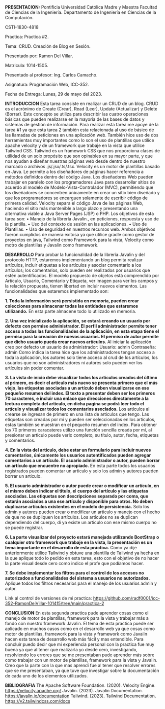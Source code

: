 **PRESENTACION:**
Pontificia Universidad Católica Madre y Maestra 
Facultad de Ciencias de la Ingeniería. 
Departamento de Ingeniería en Ciencias de la Computación. 

CSTI-1830-4818
 
Practica:
Practica #2.

Tema: 
CRUD. Creación de Blog en Sesión.
 
Presentado por: 
Ramon Del Villar.

Matricula: 
1014-1505. 
 
Presentado al profesor: 
Ing. Carlos Camacho. 

Asignatura: 
Programación Web, 
ICC-352.

Fecha de Entrega: 
Lunes, 29 de mayo del 2023. 


**INTRODUCCION**
Esta tarea consiste en realizar un CRUD de un blog. CRUD es el acrónimo de Create (Crear), Read (Leer), Update (Actualizar) y Delete (Borrar). Este concepto se utiliza para describir las cuatro operaciones básicas que pueden realizarse en la mayoría de las bases de datos y sistemas de gestión de información.
Para realizar esta tarea me apoye de la tarea #1 ya que esta tarea 2 también esta relacionada al uso de básico de las llamadas de peticiones en una aplicación web.
También hice uso de dos herramientas muy importantes como lo son el uso de plantillas que utilice apache velocity y de un framework que trabaje en la vista que utilice Tailwind CSS.
Tailwind es un framework CSS que nos proporciona clases de utilidad de un solo propósito que son opinables en su mayor parte, y que nos ayudan a diseñar nuestras páginas web desde dentro de nuestro marcado o archivos .js/.jsx/.ts/.tsx.
Velocity es un motor de plantillas basado en Java. Le permite a los diseñadores de páginas hacer referencia a métodos definidos dentro del código Java. Los diseñadores Web pueden trabajar en paralelo con los programadores Java para desarrollar sitios de acuerdo al modelo de Modelo-Vista-Controlador (MVC), permitiendo que los diseñadores se concentren únicamente en crear un sitio bien diseñado y que los programadores se encarguen solamente de escribir código de primera calidad. Velocity separa el código Java de las páginas Web, haciendo el sitio más mantenible a largo plazo y presentando una alternativa viable a Java Server Pages (JSP) o PHP.
Los objetivos de esta tarea son:
•	Manejo de la librería Javalin., en peticiones, respuesta y uso de la plantilla.
•	Uso del contexto de sesión en las aplicaciones.
•	Uso de Plantillas.
•	Uso de seguridad en nuestros recursos web.
Ambos objetivos fueron cumplidos de manera exitosa ya que utilice gradle como gestor de proyectos en java, Tailwind como Framework para la vista, Velocity como motro de plantillas y Javalin como framework.

**DESARROLLO**
Para probar la funcionalidad de la librería Javalin y del protocolo HTTP, estaremos implementando un blog permita realizar artículos, incluir etiquetas a los artículos y asociar comentario a los artículos; los comentarios, solo pueden ser realizados por usuarios que estén autentificados. El modelo propuesto de objetos está comprendido por Artículo, Usuario, Comentario y Etiqueta, ver imagen para ver los campos y la relación propuesta, tienen libertad en incluir nuevos elementos.
Las funcionalidades que estaremos implementado son:

**1. Toda la información será persistida en memoria, pueden crear colecciones para almacenar todas las entidades que estaremos utilizando.** En esta parte almacene todo lo utilizado en memoria.

**2. Una vez inicializado la aplicación, se estará creando un usuario por defecto con permiso administrador. El perfil administrador permite tener acceso a todas las funcionalidades de la aplicación, en esta etapa tiene el permiso para la creación de nuevos usuarios. El permiso de autor permite que dicho usuario pueda crear nuevos artículos.**
Al iniciar la aplicación creo por defecto un usuario de administrador:
Usuario: admin
Contraseña: admin
Como indica la tarea hice que los administradores tengan acceso a toda la aplicación, los autores solo tiene acceso al crud de los artículos, los usuarios que no son administradores ni autores solo pueden ver los artículos sin poder comentar.

**3. La vista de inicio debe visualizar todos los artículos creados del último al primero, es decir el artículo más nuevo se presenta primero que el más viejo, las etiquetas asociadas a un artículo deben visualizarse en ese pequeño resumen del index. El texto a presentar deben ser los primeros 70 caracteres, e incluir una enlace que direcciones directamente a la lectura completa del artículo, en dicha pagina se podrá leer todo el artículo y visualizar todos los comentarios asociados.** Los artículos al crearse se ingresan de primero en una lista de artículos que tengo. Las etiquetas son creadas por mi y pueden ser seleccionadas en los artículos, estas también se muestran en el pequeño resumen del index. Para obtener los 70 primeros caracateres utilizo una función sencilla creada por mí, al presionar un articulo puede verlo completo, su título, autor, fecha, etiquetas y comentarios.

**4. En la vista del artículo, debe estar un formulario para incluir nuevos comentarios, únicamente los usuarios autentificados pueden agregar comentarios a un artículo. El usuario administrador o autor, pueden borrar un artículo que encuentre no apropiado.** En esta parte todos los usuarios registrados pueden comentar un articulo y solo los admin y autores pueden borrar un articulo.

**5. El usuario administrador o autor puede crear o modificar un artículo, en el mismo deben indicar el titulo, el cuerpo del artículo y las etiquetas asociadas. Las etiquetas son descripciones separado por coma, que estarán asociados a una ese artículo y disponible para otros. No deben duplicarse artículos existentes en el modelo de persistencia.** Solo los admin y autores pueden crear o modificar un articulo y manejo con el hecho de que no se dupliquen los artículos. Los artículos no se duplican dependiendo del cuerpo, di ya existe un articulo con ese mismo cuerpo no se puede registrar.

**6. La parte visualizar del proyecto estará manejada utilizando BootStrap o cualquier otro framework que trabaje en la vista, la presentación es un tema importante en el desarrollo de esta práctica.** Como ya dije anteriormente utilice Tailwind y obtuve una plantilla de Tailwind ya hecha en la que aplique todo lo pedido en esta tarea, esto con el objetivo de no hacer la parte visual desde cero como indico el profe que podíamos hacer.

**7. Se debe implementar los filtros para el control de los accesos no autorizados a funcionalidades del sistema a usuarios no autorizados.** Aplique todos los filtros necesarios para el manejo de los usuarios admin y autor.

Link al control de versiones de mi practica: https://github.com/radf0001/icc-352-RamonDelVillar-101415/tree/main/practica-2 

**CONCLUSION**
En esta segunda practica pude aprender cosas como el manejo de motor de plantillas, framework para la vista y trabajar más a fondo con nuestro framework Javalin.
El tema de esta practica puede ser aplicado en muchos casos como en el desarrollo web ya que cosas como motor de plantillas, framework para la vista y framework como Javalin hacen esta tarea de desarrollo web más fácil y mas entendible.
Para concluir puedo decir que mi experiencia personal con la practica fue muy buena ya que al tener que realizarla yo desde cero, investigando, resolviendo los errores que se me presentaban pude aprender más sobre como trabajar con un motor de plantillas, framework para la vista y Javalin. Creo que la parte con la que mas aprendí fue al tener que resolver errores que se me presentaban, ya que tuve que investigar sobre la documentación de cada uno de los elementos utilizados. 

**BIBLIOGRAFIA**
The Apache Software Foundation. (2020). Velocity Engine. https://velocity.apache.org/ 
Javalin. (2023). Javalin Documentation. https://javalin.io/documentation 
Tailwind. (2023). Tailwind Documentation. https://v2.tailwindcss.com/docs 
